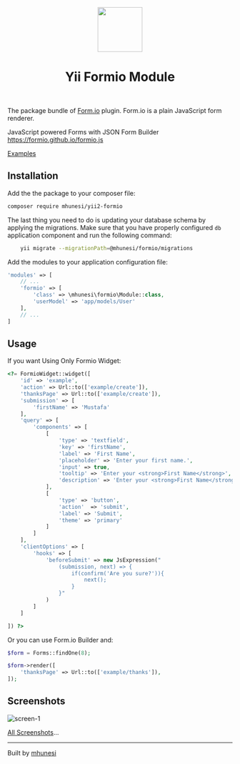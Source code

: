 <p align="center">
    <a href="https://github.com/yiisoft" target="_blank">
        <img src="https://github.com/yiisoft.png" height="100px">
    </a>
    <h1 align="center">Yii Formio Module</h1>
    <br>
</p>

The package bundle of [Form.io](https://github.com/formio/formio.js) plugin. Form.io is a plain JavaScript form renderer.

JavaScript powered Forms with JSON Form Builder https://formio.github.io/formio.js
 
[Examples](https://formio.github.io/formio.js/app/examples/) 


## Installation

Add the the package to your composer file:

```sh
composer require mhunesi/yii2-formio
```

The last thing you need to do is updating your database schema by applying the
migrations. Make sure that you have properly configured `db` application component
and run the following command:

```sh
    yii migrate --migrationPath=@mhunesi/formio/migrations
```

Add the modules to your application configuration file:

```php
'modules' => [
    // ...
    'formio' => [
        'class' => \mhunesi\formio\Module::class,
        'userModel' => 'app/models/User'
    ],
    // ...
]
```

## Usage

If you want Using Only Formio Widget:

```php
<?= FormioWidget::widget([
    'id' => 'example',
    'action' => Url::to(['example/create']),
    'thanksPage' => Url::to(['example/create']),
    'submission' => [
        'firstName' => 'Mustafa'
    ],
    'query' => [
        'components' => [
            [
                'type' => 'textfield',
                'key' => 'firstName',
                'label' => 'First Name',
                'placeholder' => 'Enter your first name.',
                'input' => true,
                'tooltip' => 'Enter your <strong>First Name</strong>',
                'description' => 'Enter your <strong>First Name</strong>',
            ],
            [
                'type' => 'button',
                'action'  => 'submit',
                'label' => 'Submit',
                'theme' => 'primary'
            ]
        ]
    ],
    'clientOptions' => [
        'hooks' => [
            'beforeSubmit' => new JsExpression("
                (submission, next) => {
                    if(confirm('Are you sure?')){
                        next();
                    }
                }"
            )
        ]
    ]

]) ?>
```

Or you can use Form.io Builder and:

```php
$form = Forms::findOne(8);

$form->render([
    'thanksPage' => Url::to(['example/thanks']),
]);
```



Screenshots
-----------

![screen-1](https://www.mustafaunesi.com.tr/uploads/2020/04/create-forms.png)

[All Screenshots](docs/screenshot.md)...

---

Built by [mhunesi](https://www.mustafaunesi.com.tr)


